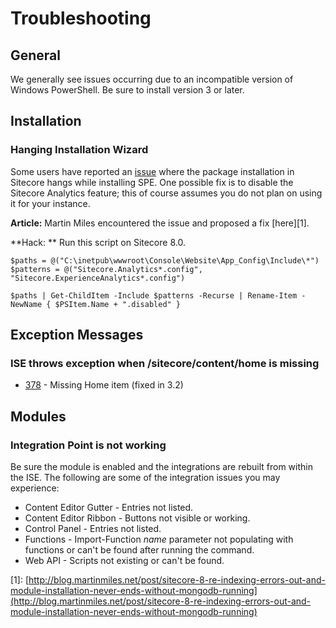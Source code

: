 # Troubleshooting

## General

We generally see issues occurring due to an incompatible version of Windows PowerShell. Be sure to install version 3 or later.

## Installation

### Hanging Installation Wizard

Some users have reported an [issue](https://github.com/SitecorePowerShell/Console/issues/404) where the package installation in Sitecore hangs while installing SPE. One possible fix is to disable the Sitecore Analytics feature; this of course assumes you do not plan on using it for your instance.

**Article:** Martin Miles encountered the issue and proposed a fix \[here\]\[1\].

**Hack: ** Run this script on Sitecore 8.0.

```text
$paths = @("C:\inetpub\wwwroot\Console\Website\App_Config\Include\*")
$patterns = @("Sitecore.Analytics*.config", "Sitecore.ExperienceAnalytics*.config")

$paths | Get-ChildItem -Include $patterns -Recurse | Rename-Item -NewName { $PSItem.Name + ".disabled" }
```

## Exception Messages

### ISE throws exception when /sitecore/content/home is missing

* [378](https://github.com/SitecorePowerShell/Console/issues/378) - Missing Home item \(fixed in 3.2\)

## Modules

### Integration Point is not working

Be sure the module is enabled and the integrations are rebuilt from within the ISE. The following are some of the integration issues you may experience:

* Content Editor Gutter - Entries not listed.
* Content Editor Ribbon - Buttons not visible or working.
* Control Panel - Entries not listed.
* Functions - Import-Function _name_ parameter not populating with functions or can't be found after running the command.
* Web API - Scripts not existing or can't be found.

\[1\]: [http://blog.martinmiles.net/post/sitecore-8-re-indexing-errors-out-and-module-installation-never-ends-without-mongodb-running](http://blog.martinmiles.net/post/sitecore-8-re-indexing-errors-out-and-module-installation-never-ends-without-mongodb-running)

